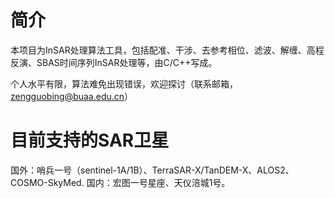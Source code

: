 # 简介

本项目为InSAR处理算法工具，包括配准、干涉、去参考相位、滤波、解缠、高程反演、SBAS时间序列InSAR处理等，由C/C++写成。

个人水平有限，算法难免出现错误，欢迎探讨（联系邮箱，zengguobing@buaa.edu.cn）

# 目前支持的SAR卫星

国外：哨兵一号（sentinel-1A/1B）、TerraSAR-X/TanDEM-X、ALOS2、COSMO-SkyMed.
国内：宏图一号星座、天仪涪城1号。
